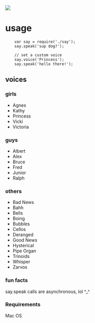 <img src = "http://i.imgur.com/Zi6jX.png" border = "0"/>

# usage

        var say = require('./say');
        say.speak('sup dog?');
        
        // set a custom voice
        say.voice('Princess');
        say.speak('hello there!');

## voices
### girls
- Agnes
- Kathy
- Princess
- Vicki
- Victoria

### guys
- Albert
- Alex
- Bruce
- Fred
- Junior
- Ralph

### others
- Bad News
- Bahh
- Bells
- Boing
- Bubbles
- Cellos 
- Deranged
- Good News
- Hysterical
- Pipe Organ
- Trinoids
- Whisper
- Zarvox

### fun facts

say.speak calls are asynchronous, lol ^_^

### Requirements

Mac OS